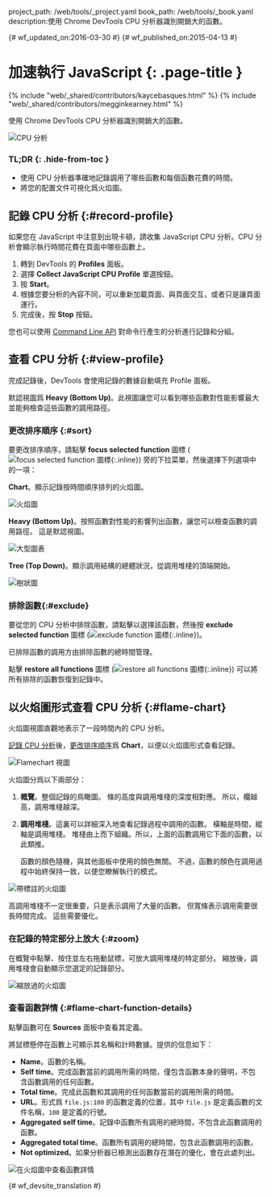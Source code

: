 project_path: /web/tools/_project.yaml
book_path: /web/tools/_book.yaml
description:使用 Chrome DevTools CPU 分析器識別開銷大的函數。

{# wf_updated_on:2016-03-30 #}
{# wf_published_on:2015-04-13 #}

# 加速執行 JavaScript {: .page-title }

{% include "web/_shared/contributors/kaycebasques.html" %}
{% include "web/_shared/contributors/megginkearney.html" %}

使用 Chrome DevTools CPU 分析器識別開銷大的函數。


![CPU 分析](imgs/cpu-profile.png)


### TL;DR {: .hide-from-toc }
- 使用 CPU 分析器準確地記錄調用了哪些函數和每個函數花費的時間。
- 將您的配置文件可視化爲火焰圖。


## 記錄 CPU 分析 {:#record-profile}

如果您在 JavaScript 中注意到出現卡頓，請收集 JavaScript CPU 分析。CPU 分析會顯示執行時間花費在頁面中哪些函數上。


1. 轉到 DevTools 的 **Profiles** 面板。
2. 選擇 **Collect JavaScript CPU Profile** 單選按鈕。
3. 按 **Start**。
4. 根據您要分析的內容不同，可以重新加載頁面、與頁面交互，或者只是讓頁面運行。
5. 完成後，按 **Stop** 按鈕。
 

您也可以使用 [Command Line API][profile] 對命令行產生的分析進行記錄和分組。


[profile]: /web/tools/chrome-devtools/debug/command-line/command-line-reference#profilename-and-profileendname

## 查看 CPU 分析 {:#view-profile}

完成記錄後，DevTools 會使用記錄的數據自動填充 Profile 面板。
 

默認視圖爲 **Heavy (Bottom Up)**。此視圖讓您可以看到哪些函數對性能影響最大並能夠檢查這些函數的調用路徑。

 

### 更改排序順序 {:#sort}

要更改排序順序，請點擊 **focus selected function** 圖標 (![focus selected function 圖標](imgs/focus.png){:.inline}) 旁的下拉菜單，然後選擇下列選項中的一項：




**Chart**。顯示記錄按時間順序排列的火焰圖。

![火焰圖](imgs/flamechart.png)

**Heavy (Bottom Up)**。按照函數對性能的影響列出函數，讓您可以檢查函數的調用路徑。
這是默認視圖。 

![大型圖表](imgs/heavy.png)

**Tree (Top Down)**。顯示調用結構的總體狀況，從調用堆棧的頂端開始。
 

![樹狀圖](imgs/tree.png)

### 排除函數{:#exclude}

要從您的 CPU 分析中排除函數，請點擊以選擇該函數，然後按 **exclude selected function** 圖標 (![exclude function 圖標](imgs/exclude.png){:.inline})。

已排除函數的調用方由排除函數的總時間管理。


點擊 **restore all functions** 圖標 (![restore all functions 圖標](imgs/restore.png){:.inline}) 可以將所有排除的函數恢復到記錄中。



## 以火焰圖形式查看 CPU 分析 {:#flame-chart}

火焰圖視圖直觀地表示了一段時間內的 CPU 分析。


[記錄 CPU 分析](#record-profile)後，[更改排序順序](#sort)爲 **Chart**，以便以火焰圖形式查看記錄。


![Flamechart 視圖](imgs/flamechart.png)

火焰圖分爲以下兩部分：

1. **概覽**。整個記錄的鳥瞰圖。
   條的高度與調用堆棧的深度相對應。
所以，欄越高，調用堆棧越深。 

2. **調用堆棧**。這裏可以詳細深入地查看記錄過程中調用的函數。
橫軸是時間，縱軸是調用堆棧。
堆棧由上而下組織。所以，上面的函數調用它下面的函數，以此類推。
 

   函數的顏色隨機，與其他面板中使用的顏色無關。
不過，函數的顏色在調用過程中始終保持一致，以便您瞭解執行的模式。
 

![帶標註的火焰圖](imgs/annotated-cpu-flame.png)

高調用堆棧不一定很重要，只是表示調用了大量的函數。
但寬條表示調用需要很長時間完成。
這些需要優化。 

### 在記錄的特定部分上放大 {:#zoom}

在概覽中點擊、按住並左右拖動鼠標，可放大調用堆棧的特定部分。
縮放後，調用堆棧會自動顯示您選定的記錄部分。


![縮放過的火焰圖](imgs/benchmark-zoom.png)

### 查看函數詳情 {:#flame-chart-function-details}

點擊函數可在 **Sources** 面板中查看其定義。

將鼠標懸停在函數上可顯示其名稱和計時數據。提供的信息如下：
 

*  **Name**。函數的名稱。
*  **Self time**。完成函數當前的調用所需的時間，僅包含函數本身的聲明，不包含函數調用的任何函數。
*  **Total time**。完成此函數和其調用的任何函數當前的調用所需的時間。
*  **URL**。形式爲 `file.js:100` 的函數定義的位置，其中 `file.js` 是定義函數的文件名稱，`100` 是定義的行號。
*  **Aggregated self time**。記錄中函數所有調用的總時間，不包含此函數調用的函數。
*  **Aggregated total time**。函數所有調用的總時間，包含此函數調用的函數。
*  **Not optimized**。如果分析器已檢測出函數存在潛在的優化，會在此處列出。


![在火焰圖中查看函數詳情](imgs/details.png)


{# wf_devsite_translation #}
